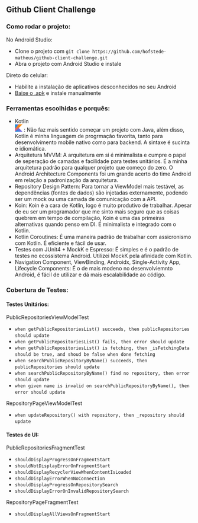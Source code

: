 ## Github Client Challenge

### Como rodar o projeto:
No Android Studio:
- Clone o projeto com ```git clone https://github.com/hofstede-matheus/github-client-challenge.git```
- Abra o projeto com Android Studio e instale 

Direto do celular:
- Habilite a instalação de aplicativos desconhecidos no seu Android
- [Baixe o .apk](https://hofs.dev/github-client-challenge.apk) e instale manualmente 

### Ferramentas escolhidas e porquês:
- Kotlin <code> <img alt="kotlin" height="20" src="https://raw.githubusercontent.com/github/explore/80688e429a7d4ef2fca1e82350fe8e3517d3494d/topics/kotlin/kotlin.png"></code> : Não faz mais sentido começar um projeto com Java, além disso, Kotlin é minha linguagem de progrmação favorita, tanto para desenvolvimento mobile nativo como para backend. A sintaxe é sucinta e idiomática.
- Arquitetura MVVM: A arquitetura em si é minimalista e cumpre o papel de seperação de camadas e facilidade para testes unitários. É a minha arquitetura padrão para qualquer projeto que começo do zero. O Android Architecture Components foi um grande acerto do time Android em relação a padronização da arquitetura.
- Repository Design Pattern: Para tornar a ViewModel mais testável, as dependências (fontes de dados) são injetadas externamente, podendo ser um mock ou uma camada de comunicação com a API.
- Koin: Koin é a cara de Kotlin, logo é muito produtivo de trabalhar. Apesar de eu ser um programador que me sinto mais seguro que as coisas quebrem em tempo de compilação, Koin é uma das primeiras alternativas quando penso em DI. É minimalista e integrado com o Kotlin.
- Kotlin Coroutines: É uma maneira padrão de trabalhar com assicronismo com Kotlin. É eficiente e fácil de usar.
- Testes com JUnit4 + MockK e Espresso: É simples e é o padrão de testes no ecossistema Android. Utilizei MockK pela afinidade com Kotlin.
- Navigation Component, ViewBinding, Androidx, Single-Activity App, Lifecycle Components: É o de mais modeno no desenvolviemnto Android, é fácil de utilizar e dá mais escalabilidade ao código.

### Cobertura de Testes:
#### Testes Unitários:

PublicRepositoriesViewModelTest
- `when getPublicRepositoriesList() succeeds, then publicRepositories should update`
- `when getPublicRepositoriesList() fails, then error should update`
- `when getPublicRepositoriesList() is fetching, then _isFetchingData should be true, and shoud be false when done fetching`
- `when searchPublicRepositoryByName() succeeds, then publicRepositories should update`
- `when searchPublicRepositoryByName() find no repository, then error should update`
- `when given name is invalid on searchPublicRepositoryByName(), then error should update`

RepositoryPageViewModelTest
- `when updateRepository() with repository, then _repository should update`

#### Testes de UI:

PublicRepositoriesFragmentTest
- `shouldDisplayProgressOnFragmentStart`
- `shouldNotDisplayErrorOnFragmentStart`
- `shouldDisplayRecyclerViewWhenContentIsLoaded`
- `shouldDisplayErrorWhenNoConnection`
- `shouldDisplayProgressOnRepositorySearch`
- `shouldDisplayErrorOnInvalidRepositorySearch`

RepositoryPageFragmentTest
- `shouldDisplayAllViewsOnFragmentStart`

